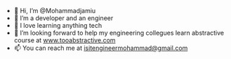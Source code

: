 - 👋 Hi, I’m @Mohammadjamiu
- 👀 I’m a developer and an engineer
- 💞️ I love learning anything tech
- 🌱 I’m looking forward to help my engineering collegues learn abstractive course at www.tooabstractive.com
- 📫 You can reach me at isitengineermohammad@gmail.com

<!---
Mohammadjamiu/Mohammadjamiu is a ✨ special ✨ repository because its `README.md` (this file) appears on your GitHub profile.
You can click the Preview link to take a look at your changes.
--->
